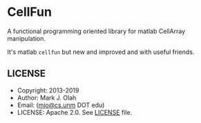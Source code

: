 # CellFun

A functional programming oriented library for matlab CellArray manipulation.

It's matlab `cellfun` but new and improved and with useful friends.


## LICENSE

* Copyright: 2013-2019
* Author: Mark J. Olah
* Email: (mjo@cs.unm DOT edu)
* LICENSE: Apache 2.0.  See [LICENSE](LICENSE) file.
